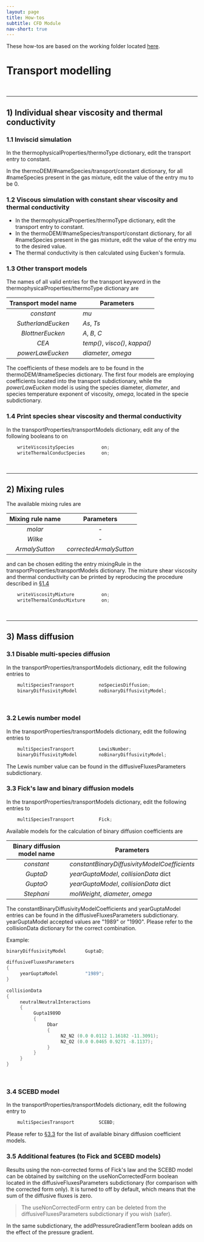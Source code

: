 ```yaml
---
layout: page
title: How-tos
subtitle: CFD Module
nav-short: true
---
```


These how-tos are based on the working folder located [here](https://github.com/vincentcasseau/hyStrath/tree/master/run/hyStrath/hy2Foam/genericCase).  

# Transport modelling

<br>

---
## 1) Individual shear viscosity and thermal conductivity

### 1.1 Inviscid simulation    
In the <dict>thermophysicalProperties/</dict><subdict>thermoType</subdict> dictionary, edit the <dictkey>transport</dictkey> entry to <dictval>constant</dictval>.

In the <dict>thermoDEM/</dict><subdict>#nameSpecies/transport/constant</subdict> dictionary, for all #nameSpecies present in the gas mixture, edit the value of the entry <dictkey>mu</dictkey> to be <dictval>0</dictval>.

### 1.2 Viscous simulation with constant shear viscosity and thermal conductivity
+ In the <dict>thermophysicalProperties/</dict><subdict>thermoType</subdict> dictionary, edit the <dictkey>transport</dictkey> entry to <dictval>constant</dictval>.
+ In the <dict>thermoDEM/</dict><subdict>#nameSpecies/transport/constant</subdict> dictionary, for all #nameSpecies present in the gas mixture, edit the value of the entry <dictkey>mu</dictkey> to the desired value.
+ The thermal conductivity is then calculated using Eucken's formula.

### 1.3 Other transport models
The names of all valid entries for the <dictkey>transport</dictkey> keyword in the <dict>thermophysicalProperties/</dict><subdict>thermoType</subdict> dictionary are  

| Transport model name    | Parameters          |
|:-------------:|-------------|
| _constant_      | _mu_ |
| _SutherlandEucken_      | _As_, _Ts_     |
| _BlottnerEucken_ | _A_, _B_, _C_     |
| _CEA_      | _temp()_, _visco()_, _kappa()_      |
| _powerLawEucken_ | _diameter_, _omega_     |

The coefficients of these models are to be found in the <dict>thermoDEM/</dict><subdict>#nameSpecies</subdict> dictionary. The first four models are employing coefficients located into the <subdict>transport</subdict> subdictionary, while the _powerLawEucken_ model is using the species diameter, _diameter_, and species temperature exponent of viscosity, _omega_, located in the <subdict>specie</subdict> subdictionary.

### 1.4 Print species shear viscosity and thermal conductivity
In the <dict>transportProperties/</dict><subdict>transportModels</subdict> dictionary, edit any of the following booleans to <dictval>on</dictval>  

```c++
    writeViscositySpecies          on;  
    writeThermalConducSpecies      on; 
```

<br>

---
## 2) Mixing rules

The available mixing rules are  

| Mixing rule name    | Parameters          |
|:-------------:|:-------------:|
| _molar_      | - |
| _Wilke_      | - |
| _ArmalySutton_ | _correctedArmalySutton_    |

and can be chosen editing the entry <dictkey>mixingRule</dictkey> in the <dict>transportProperties/</dict><subdict>transportModels</subdict> dictionary. The mixture shear viscosity and thermal conductivity can be printed by reproducing the procedure described in [§1.4](https://vincentcasseau.github.io/how-tos-cfd-transport/#14-print-species-shear-viscosity-and-thermal-conductivity)
  
```c++
    writeViscosityMixture          on;  
    writeThermalConducMixture      on; 
```

<br>

---

## 3) Mass diffusion

### 3.1 Disable multi-species diffusion
In the <dict>transportProperties/</dict><subdict>transportModels</subdict> dictionary, edit the following entries to
  
```c++
    multiSpeciesTransport         noSpeciesDiffusion;  
    binaryDiffusivityModel        noBinaryDiffusivityModel;
```
&nbsp;

### 3.2 Lewis number model
In the <dict>transportProperties/</dict><subdict>transportModels</subdict> dictionary, edit the following entries to 
 
```c++
    multiSpeciesTransport         LewisNumber;  
    binaryDiffusivityModel        noBinaryDiffusivityModel;
```

The Lewis number value can be found in the <subdict>diffusiveFluxesParameters</subdict> subdictionary.  

### 3.3 Fick's law and binary diffusion models
In the <dict>transportProperties/</dict><subdict>transportModels</subdict> dictionary, edit the following entries to
  
```c++
    multiSpeciesTransport         Fick; 
``` 

Available models for the calculation of binary diffusion coefficients are  

| Binary diffusion model name    | Parameters          |
|:-------------:|-------------|
| _constant_      | _constantBinaryDiffusivityModelCoefficients_ |
| _GuptaD_      | _yearGuptaModel_, _collisionData_ dict     |
| _GuptaO_ | _yearGuptaModel_, _collisionData_ dict     |
| _Stephani_ | _molWeight_, _diameter_, _omega_     |

The <dictkey>constantBinaryDiffusivityModelCoefficients</dictkey> and <dictkey>yearGuptaModel</dictkey> entries can be found in the <subdict>diffusiveFluxesParameters</subdict> subdictionary. <dictkey>yearGuptaModel</dictkey> accepted values are <dictval>"1989"</dictval> or <dictval>"1990"</dictval>. Please refer to the <subdict>collisionData</subdict> dictionary for the correct combination.

Example:  

```c++
binaryDiffusivityModel       GuptaD;  
  
diffusiveFluxesParameters   
{  
     yearGuptaModel          "1989";   
}  
  
collisionData  
{  
     neutralNeutralInteractions  
     { 
          Gupta1989D
          {
               Dbar
               {
                    N2_N2 (0.0 0.0112 1.16182 -11.3091);  
                    N2_O2 (0.0 0.0465 0.9271 -8.1137);         
               }
          } 
     }  
}  
```  

&nbsp;

### 3.4 SCEBD model 
In the <dict>transportProperties/</dict><subdict>transportModels</subdict> dictionary, edit the following entry to  

```c++
    multiSpeciesTransport         SCEBD; 
``` 

Please refer to [§3.3](https://vincentcasseau.github.io/how-tos-cfd-transport/#33-ficks-law-and-binary-diffusion-models) for the list of available binary diffusion coefficient models.

### 3.5 Additional features (to Fick and SCEBD models)
Results using the non-corrected forms of Fick's law and the SCEBD model can be obtained by switching on the <dictkey>useNonCorrectedForm</dictkey> boolean located in the <subdict>diffusiveFluxesParameters</subdict> subdictionary (for comparison with the corrected form only). It is turned to <dictval>off</dictval> by default, which means that the sum of the diffusive fluxes is zero.

> The <dictkey>useNonCorrectedForm</dictkey> entry can be deleted from the <subdict>diffusiveFluxesParameters</subdict> subdictionary if you wish (safer).

In the same subdictionary, the <dictkey>addPressureGradientTerm</dictkey> boolean adds on the effect of the pressure gradient.
